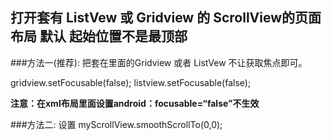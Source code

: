 ## 打开套有 ListVew 或 Gridview 的 ScrollView的页面布局 默认 起始位置不是最顶部

###方法一(推荐):
把套在里面的Gridview 或者 ListVew 不让获取焦点即可。

gridview.setFocusable(false);
listview.setFocusable(false);

**注意：在xml布局里面设置android：focusable=“false”不生效**

###方法二:
设置 myScrollView.smoothScrollTo(0,0);